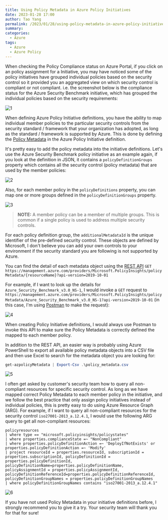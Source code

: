 ```yaml
---
title: Using Policy Metadata in Azure Policy Initiatives
date: 2023-01-28 17:00
author: Tao Yang
permalink: /2023/01/28/using-policy-metadata-in-azure-policy-initiatives
summary:
categories:
  - Azure
tags:
  - Azure
  - Azure Policy
---
```


When checking the Policy Compliance status on Azure Portal, if you click on an policy assignment for a Initiative, you may have noticed some of the policy initiatives have grouped individual policies based on the security control so it provided you an aggregated view on which security control is compliant or not compliant. i.e. the screenshot below is the compliance status for the Azure Security Benchmark initiative, which has grouped the individual policies based on the security requirements:

![1](../../../../assets/images/2023/01/policy-metadata-01.jpg)

When defining Azure Policy Initiative definitions, you have the ability to map individual member policies to the particular security controls from the security standard / framework that your organization has adopted, as long as the standard / framework is supported by Azure. This is done by defining the [Policy Metadata](https://learn.microsoft.com/en-us/azure/governance/policy/concepts/initiative-definition-structure#metadata-objects) in the Azure Policy Initiative definition.

It's pretty easy to add the policy metadata into the initiative definitions. Let's use the Azure Security Benchmark policy initiative as an example again, if you look at the definition in JSON, it contains a `policyDefinitionGroups` property which contains all the security control (policy metadata) that are used by the member policies:

![2](../../../../assets/images/2023/01/policy-metadata-02.jpg)

Also, for each member policy in the `policyDefinitions` property, you can map one or more groups defined in the `policyDefinitionGroups` property.

![3](../../../../assets/images/2023/01/policy-metadata-03.jpg)

>**NOTE:** A member policy can be a member of multiple groups. This is common if a single policy is used to address multiple security controls.

For each policy definition group, the `additionalMetadataId` is the unique identifier of the pre-defined security control. These objects are defined by Microsoft, I don't believe you can add your own controls to your environment if the security standard you are following is not supported by Azure.

You can find the detail of each metadata object using the [REST API](https://learn.microsoft.com/en-us/rest/api/policy/policy-metadata/get-resource?tabs=HTTP) `GET https://management.azure.com/providers/Microsoft.PolicyInsights/policyMetadata/{resourceName}?api-version=2019-10-01`

For example, if I want to look up the details for `Azure_Security_Benchmark_v3.0_NS-1`, I would invoke a `GET` request to `https://management.azure.com/providers/Microsoft.PolicyInsights/policyMetadata/Azure_Security_Benchmark_v3.0_NS-1?api-version=2019-10-01` (in this case, I'm using [Postman](https://www.postman.com/) to make the request):

![4](../../../../assets/images/2023/01/policy-metadata-04.jpg)

When creating Policy Initiative definitions, I would always use Postman to invoke this API to make sure the Policy Metadata is correctly defined the mapped to each member policy.

In addition to the REST API, an easier way is probably using Azure PowerShell to export all available policy metadata objects into a CSV file and then use Excel to search for the metadata object you are looking for:

```powershell
get-azpolicyMetadata | Export-Csv .\policy_metadata.csv
```

![5](../../../../assets/images/2023/01/policy-metadata-05.jpg)

I often get asked by customer's security team how to query all non-compliant resources for specific security control. As long as we have mapped correct Policy Metadata to each member policy in the initiative, and we follow the best practice that only assign policy initiatives instead of individual policies, this is pretty easy to do using Azure Resource Graph (ARG). For example, if I want to query all non-compliant resources for the security control `iso27001-2013_a.12.4.1`, I would use the following ARG query to get all non-compliant resources:

```OQL
policyresources
| where type == "microsoft.policyinsights/policystates"
| where properties.complianceState =~ "NonCompliant"
| where properties.policyDefinitionAction =~ 'DeployIfNotExists' or properties.policyDefinitionAction =~ 'Modify'
| project resourceId = properties.resourceId, subscriptionId = properties.subscriptionId, policyDefinitionId = properties.policyDefinitionId, policyDefinitionName=properties.policyDefinitionName, policyAssignmentId = properties.policyAssignmentId, policyDefinitionReferenceId=properties.policyDefinitionReferenceId, policyDefinitionGroupNames = properties.policyDefinitionGroupNames
| where policyDefinitionGroupNames contains "iso27001-2013_a.12.4.1"
```

![6](../../../../assets/images/2023/01/policy-metadata-06.jpg)

If you have not used Policy Metadata in your initiative definitions before, I strongly recommend you to give it a try. Your security team will thank you for that for sure!
